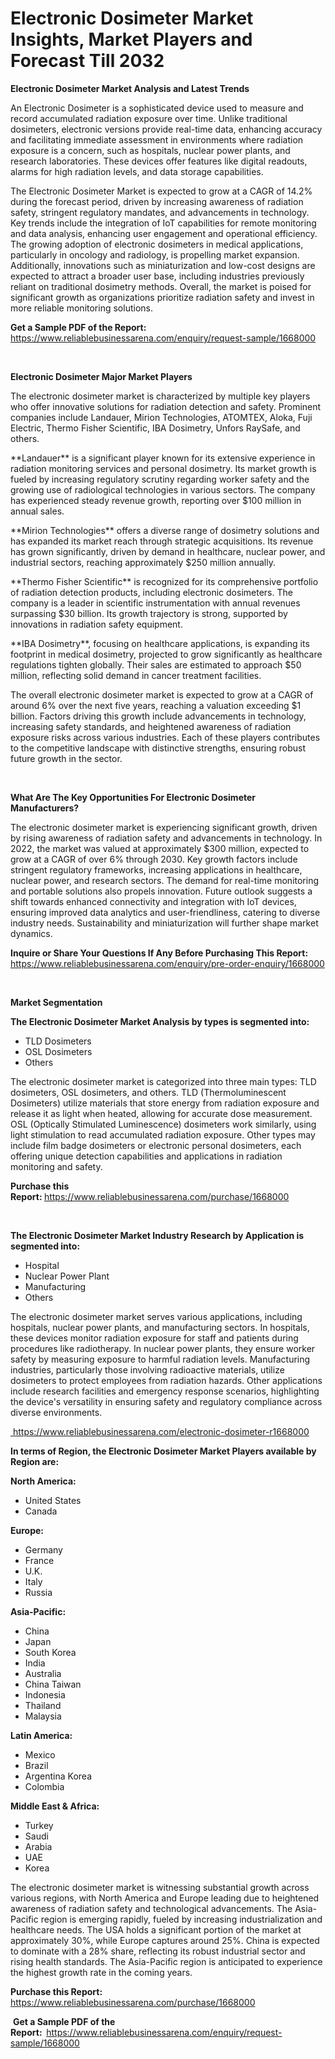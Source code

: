 <p><h1>Electronic Dosimeter Market Insights, Market Players and Forecast Till 2032</h1></p><p><strong>Electronic Dosimeter Market Analysis and Latest Trends</strong></p>
<p><p>An Electronic Dosimeter is a sophisticated device used to measure and record accumulated radiation exposure over time. Unlike traditional dosimeters, electronic versions provide real-time data, enhancing accuracy and facilitating immediate assessment in environments where radiation exposure is a concern, such as hospitals, nuclear power plants, and research laboratories. These devices offer features like digital readouts, alarms for high radiation levels, and data storage capabilities.</p><p>The Electronic Dosimeter Market is expected to grow at a CAGR of 14.2% during the forecast period, driven by increasing awareness of radiation safety, stringent regulatory mandates, and advancements in technology. Key trends include the integration of IoT capabilities for remote monitoring and data analysis, enhancing user engagement and operational efficiency. The growing adoption of electronic dosimeters in medical applications, particularly in oncology and radiology, is propelling market expansion. Additionally, innovations such as miniaturization and low-cost designs are expected to attract a broader user base, including industries previously reliant on traditional dosimetry methods. Overall, the market is poised for significant growth as organizations prioritize radiation safety and invest in more reliable monitoring solutions.</p></p>
<p><strong>Get a Sample PDF of the Report:&nbsp;</strong> <a href="https://www.reliablebusinessarena.com/enquiry/request-sample/1668000?utm_campaign=3315&utm_medium=2&utm_source=Github&utm_content=ia&utm_term=17042025&utm_id=electronic-dosimeter">https://www.reliablebusinessarena.com/enquiry/request-sample/1668000</a></p>
<p>&nbsp;</p>
<p><strong>Electronic Dosimeter Major Market Players</strong></p>
<p><p>The electronic dosimeter market is characterized by multiple key players who offer innovative solutions for radiation detection and safety. Prominent companies include Landauer, Mirion Technologies, ATOMTEX, Aloka, Fuji Electric, Thermo Fisher Scientific, IBA Dosimetry, Unfors RaySafe, and others. </p><p>**Landauer** is a significant player known for its extensive experience in radiation monitoring services and personal dosimetry. Its market growth is fueled by increasing regulatory scrutiny regarding worker safety and the growing use of radiological technologies in various sectors. The company has experienced steady revenue growth, reporting over $100 million in annual sales.</p><p>**Mirion Technologies** offers a diverse range of dosimetry solutions and has expanded its market reach through strategic acquisitions. Its revenue has grown significantly, driven by demand in healthcare, nuclear power, and industrial sectors, reaching approximately $250 million annually.</p><p>**Thermo Fisher Scientific** is recognized for its comprehensive portfolio of radiation detection products, including electronic dosimeters. The company is a leader in scientific instrumentation with annual revenues surpassing $30 billion. Its growth trajectory is strong, supported by innovations in radiation safety equipment.</p><p>**IBA Dosimetry**, focusing on healthcare applications, is expanding its footprint in medical dosimetry, projected to grow significantly as healthcare regulations tighten globally. Their sales are estimated to approach $50 million, reflecting solid demand in cancer treatment facilities.</p><p>The overall electronic dosimeter market is expected to grow at a CAGR of around 6% over the next five years, reaching a valuation exceeding $1 billion. Factors driving this growth include advancements in technology, increasing safety standards, and heightened awareness of radiation exposure risks across various industries. Each of these players contributes to the competitive landscape with distinctive strengths, ensuring robust future growth in the sector.</p></p>
<p>&nbsp;</p>
<p><strong>What Are The Key Opportunities For Electronic Dosimeter Manufacturers?</strong></p>
<p><p>The electronic dosimeter market is experiencing significant growth, driven by rising awareness of radiation safety and advancements in technology. In 2022, the market was valued at approximately $300 million, expected to grow at a CAGR of over 6% through 2030. Key growth factors include stringent regulatory frameworks, increasing applications in healthcare, nuclear power, and research sectors. The demand for real-time monitoring and portable solutions also propels innovation. Future outlook suggests a shift towards enhanced connectivity and integration with IoT devices, ensuring improved data analytics and user-friendliness, catering to diverse industry needs. Sustainability and miniaturization will further shape market dynamics.</p></p>
<p><strong>Inquire or Share Your Questions If Any Before Purchasing This Report:</strong> <a href="https://www.reliablebusinessarena.com/enquiry/pre-order-enquiry/1668000?utm_campaign=3315&utm_medium=2&utm_source=Github&utm_content=ia&utm_term=17042025&utm_id=electronic-dosimeter">https://www.reliablebusinessarena.com/enquiry/pre-order-enquiry/1668000</a></p>
<p>&nbsp;</p>
<p><strong>Market Segmentation</strong></p>
<p><strong>The Electronic Dosimeter Market Analysis by types is segmented into:</strong></p>
<p><ul><li>TLD Dosimeters</li><li>OSL Dosimeters</li><li>Others</li></ul></p>
<p><p>The electronic dosimeter market is categorized into three main types: TLD dosimeters, OSL dosimeters, and others. TLD (Thermoluminescent Dosimeters) utilize materials that store energy from radiation exposure and release it as light when heated, allowing for accurate dose measurement. OSL (Optically Stimulated Luminescence) dosimeters work similarly, using light stimulation to read accumulated radiation exposure. Other types may include film badge dosimeters or electronic personal dosimeters, each offering unique detection capabilities and applications in radiation monitoring and safety.</p></p>
<p><strong>Purchase this Report:&nbsp;</strong><a href="https://www.reliablebusinessarena.com/purchase/1668000?utm_campaign=3315&utm_medium=2&utm_source=Github&utm_content=ia&utm_term=17042025&utm_id=electronic-dosimeter">https://www.reliablebusinessarena.com/purchase/1668000</a></p>
<p>&nbsp;</p>
<p><strong>The Electronic Dosimeter Market Industry Research by Application is segmented into:</strong></p>
<p><ul><li>Hospital</li><li>Nuclear Power Plant</li><li>Manufacturing</li><li>Others</li></ul></p>
<p><p>The electronic dosimeter market serves various applications, including hospitals, nuclear power plants, and manufacturing sectors. In hospitals, these devices monitor radiation exposure for staff and patients during procedures like radiotherapy. In nuclear power plants, they ensure worker safety by measuring exposure to harmful radiation levels. Manufacturing industries, particularly those involving radioactive materials, utilize dosimeters to protect employees from radiation hazards. Other applications include research facilities and emergency response scenarios, highlighting the device's versatility in ensuring safety and regulatory compliance across diverse environments.</p></p>
<p><a href="https://www.reliablebusinessarena.com/electronic-dosimeter-r1668000?utm_campaign=3315&utm_medium=2&utm_source=Github&utm_content=ia&utm_term=17042025&utm_id=electronic-dosimeter">&nbsp;https://www.reliablebusinessarena.com/electronic-dosimeter-r1668000</a></p>
<p><strong>In terms of Region, the Electronic Dosimeter Market Players available by Region are:</strong></p>
<p>
    <p> <strong> North America: </strong>
        <ul>
            <li>United States</li>
            <li>Canada</li>
        </ul>
        </p> 
    <p> <strong> Europe: </strong>
        <ul>
            <li>Germany</li>
            <li>France</li>
            <li>U.K.</li>
            <li>Italy</li>
            <li>Russia</li>
        </ul>
        </p> 
    <p> <strong> Asia-Pacific: </strong>
        <ul>
            <li>China</li>
            <li>Japan</li>
            <li>South Korea</li>
            <li>India</li>
            <li>Australia</li>
            <li>China Taiwan</li>
            <li>Indonesia</li>
            <li>Thailand</li>
            <li>Malaysia</li>
        </ul>
        </p> 
    <p> <strong> Latin America: </strong>
        <ul>
            <li>Mexico</li>
            <li>Brazil</li>
            <li>Argentina Korea</li>
            <li>Colombia</li>
        </ul>
        </p> 
    <p> <strong> Middle East & Africa: </strong>
        <ul>
            <li>Turkey</li>
            <li>Saudi</li>
            <li>Arabia</li>
            <li>UAE</li>
            <li>Korea</li>
        </ul>
    </p>
    </p>
<p><p>The electronic dosimeter market is witnessing substantial growth across various regions, with North America and Europe leading due to heightened awareness of radiation safety and technological advancements. The Asia-Pacific region is emerging rapidly, fueled by increasing industrialization and healthcare needs. The USA holds a significant portion of the market at approximately 30%, while Europe captures around 25%. China is expected to dominate with a 28% share, reflecting its robust industrial sector and rising health standards. The Asia-Pacific region is anticipated to experience the highest growth rate in the coming years.</p></p>
<p><strong>Purchase this Report: </strong><a href="https://www.reliablebusinessarena.com/purchase/1668000?utm_campaign=3315&utm_medium=2&utm_source=Github&utm_content=ia&utm_term=17042025&utm_id=electronic-dosimeter">https://www.reliablebusinessarena.com/purchase/1668000</a></p>
<p>&nbsp;<strong>Get a Sample PDF of the Report:&nbsp;&nbsp;</strong><a href="https://www.reliablebusinessarena.com/enquiry/request-sample/1668000?utm_campaign=3315&utm_medium=2&utm_source=Github&utm_content=ia&utm_term=17042025&utm_id=electronic-dosimeter">https://www.reliablebusinessarena.com/enquiry/request-sample/1668000</a></p>
<p><strong></strong></p>
<p><p></p><p></p><p></p></p>